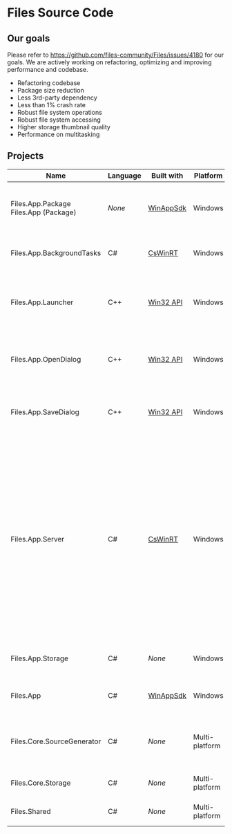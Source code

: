 <!--  Copyright (c) 2024 Files Community. Licensed under the MIT License. See the LICENSE.  -->

# Files Source Code

## Our goals

Please refer to https://github.com/files-community/Files/issues/4180 for our goals.
We are actively working on refactoring, optimizing and improving performance and codebase.

- Refactoring codebase
- Package size reduction
- Less 3rd-party dependency
- Less than 1% crash rate
- Robust file system operations
- Robust file system accessing
- Higher storage thumbnail quality
- Performance on multitasking

## Projects

Name|Language|Built with|Platform|Description
---|---|---|---|---
Files.App.Package<br/>Files.App (Package)|*None*|[WinAppSdk](https://learn.microsoft.com/windows/apps/windows-app-sdk)|Windows|Packaging project with [WAP](https://learn.microsoft.com/windows/apps/get-started/intro-pack-dep-proc) for `Files.App` project on Windows.
Files.App.BackgroundTasks|C#|[CsWinRT](https://learn.microsoft.com/windows/apps/develop/platform/csharp-winrt)|Windows|In-proc background service on Windows.
Files.App.Launcher|C++|[Win32 API](https://learn.microsoft.com/windows/win32/api)|Windows|Entry point of a process to override `Win+E` or `explorer.exe` to launch Files on Windows.
Files.App.OpenDialog|C++|[Win32 API](https://learn.microsoft.com/windows/win32/api)|Windows|Entry point of a process to override `FileOpenDialog` common dialog on Windows.
Files.App.SaveDialog|C++|[Win32 API](https://learn.microsoft.com/windows/win32/api)|Windows|Entry point of a process to override `FileSaveDialog` common dialog on Windows.
Files.App.Server|C#|[CsWinRT](https://learn.microsoft.com/windows/apps/develop/platform/csharp-winrt)|Windows|Out-of-proc background service to safely continue ongoing tasks even after foreground processes are terminated. This is interoperable between the server process and Files processes using C#/WinRT projection because it's supposed to be shared by multiple Files processes.
Files.App.Storage|C#|*None*|Windows|Implementation of Files Storage Layer on Windows.
Files.App|C#|[WinAppSdk](https://learn.microsoft.com/windows/apps/windows-app-sdk)|Windows|Entry point and UI thread of Files on Windows.
Files.Core.SourceGenerator|C#|*None*|Multi-platform|Source generators to boost developer experience for Files.
Files.Core.Storage|C#|*None*|Multi-platform|Interfaces of Files Storage Layer.
Files.Shared|C#|*None*|Multi-platform|Fundamental helpers and extensions.
